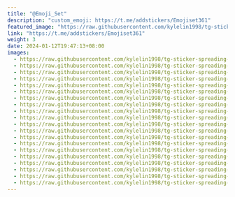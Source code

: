 ```yaml
---
title: "@Emoji_Set"
description: "custom_emoji: https://t.me/addstickers/Emojiset361"
featured_image: "https://raw.githubusercontent.com/kylelin1998/tg-sticker-spreading-worldwide-images/main/img/87fdc21b-1b0c-4d4b-8beb-366dc59c9362.jpg"
link: "https://t.me/addstickers/Emojiset361"
weight: 3
date: 2024-01-12T19:47:13+08:00
images:
  - https://raw.githubusercontent.com/kylelin1998/tg-sticker-spreading-worldwide-images/main/img/87fdc21b-1b0c-4d4b-8beb-366dc59c9362.jpg
  - https://raw.githubusercontent.com/kylelin1998/tg-sticker-spreading-worldwide-images/main/img/5cef49df-5fd8-4a6c-84ec-8c0ee5999edb.jpg
  - https://raw.githubusercontent.com/kylelin1998/tg-sticker-spreading-worldwide-images/main/img/88f0d13a-f73f-4bc0-a520-7872dde6890f.jpg
  - https://raw.githubusercontent.com/kylelin1998/tg-sticker-spreading-worldwide-images/main/img/cf46cb2c-e44e-4a14-b222-9ab0fd523213.jpg
  - https://raw.githubusercontent.com/kylelin1998/tg-sticker-spreading-worldwide-images/main/img/2d19ced9-818b-4a31-9510-49eff976dd48.jpg
  - https://raw.githubusercontent.com/kylelin1998/tg-sticker-spreading-worldwide-images/main/img/a37d69e2-c8cb-4ad8-b932-329d1ffac7ad.jpg
  - https://raw.githubusercontent.com/kylelin1998/tg-sticker-spreading-worldwide-images/main/img/3418387d-7b15-41d6-b9d9-90af985bcd27.jpg
  - https://raw.githubusercontent.com/kylelin1998/tg-sticker-spreading-worldwide-images/main/img/0f27f4c4-56fb-4953-b209-96975eea69b4.jpg
  - https://raw.githubusercontent.com/kylelin1998/tg-sticker-spreading-worldwide-images/main/img/00824338-a4f3-46a9-b2e5-454108a72317.jpg
  - https://raw.githubusercontent.com/kylelin1998/tg-sticker-spreading-worldwide-images/main/img/b0150e85-a12b-4f29-a85f-8c91a4764a33.jpg
  - https://raw.githubusercontent.com/kylelin1998/tg-sticker-spreading-worldwide-images/main/img/c76c0d20-1974-4a4b-b78a-a5c437fea602.jpg
  - https://raw.githubusercontent.com/kylelin1998/tg-sticker-spreading-worldwide-images/main/img/726f8671-9a9b-4480-8e3e-e4757c956d93.jpg
  - https://raw.githubusercontent.com/kylelin1998/tg-sticker-spreading-worldwide-images/main/img/f2024252-ebe8-461a-947e-f2a0f329e592.jpg
  - https://raw.githubusercontent.com/kylelin1998/tg-sticker-spreading-worldwide-images/main/img/8ce7637a-9359-41ea-9c69-b33fbb7c6803.jpg
  - https://raw.githubusercontent.com/kylelin1998/tg-sticker-spreading-worldwide-images/main/img/62ec41dd-fd3a-4c25-b050-4aebc1ebb03e.jpg
  - https://raw.githubusercontent.com/kylelin1998/tg-sticker-spreading-worldwide-images/main/img/29aeba7f-4fde-41ce-a9ca-c79e54dbafe4.jpg
  - https://raw.githubusercontent.com/kylelin1998/tg-sticker-spreading-worldwide-images/main/img/58ec8c3f-0b6c-4d5b-9a72-ce7c477b6391.jpg
  - https://raw.githubusercontent.com/kylelin1998/tg-sticker-spreading-worldwide-images/main/img/c251d386-257f-458e-bc3d-37f42516b1ca.jpg
  - https://raw.githubusercontent.com/kylelin1998/tg-sticker-spreading-worldwide-images/main/img/fbd488e5-dd19-42f1-856a-3491048f4498.jpg
  - https://raw.githubusercontent.com/kylelin1998/tg-sticker-spreading-worldwide-images/main/img/279705d5-4c43-4c14-89c3-8ca712d9df40.jpg
---
```

